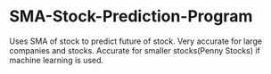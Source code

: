 # SMA-Stock-Prediction-Program
Uses SMA of stock to predict future of stock. Very accurate for large companies and stocks. Accurate for smaller stocks(Penny Stocks) if machine learning is used.
